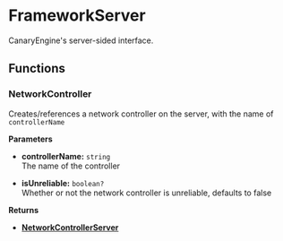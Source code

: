 # FrameworkServer <Badge type="danger" text="server" />

CanaryEngine's server-sided interface.

## Functions

### NetworkController

Creates/references a network controller on the server, with the name of `controllerName`

**Parameters**

* **controllerName:** `string`\
The name of the controller

* **isUnreliable:** `boolean?`\
Whether or not the network controller is unreliable, defaults to false

**Returns**

* **[NetworkControllerServer](/api/network/server)**